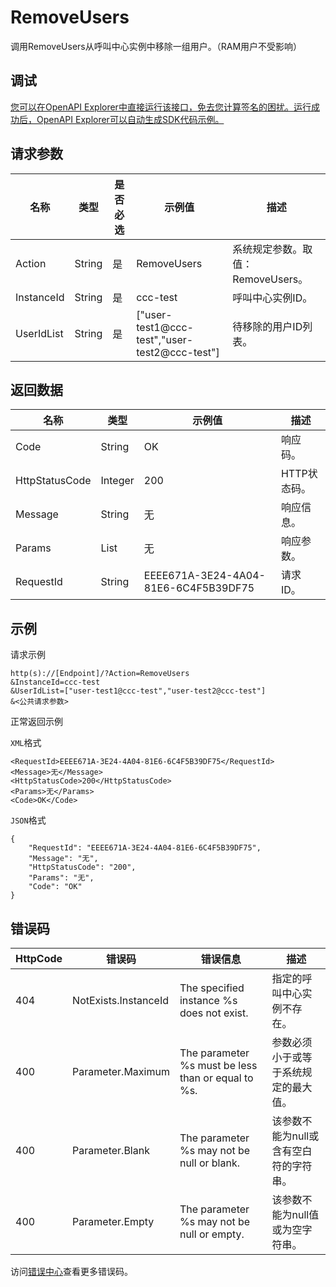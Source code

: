 # RemoveUsers

调用RemoveUsers从呼叫中心实例中移除一组用户。（RAM用户不受影响）

## 调试

[您可以在OpenAPI Explorer中直接运行该接口，免去您计算签名的困扰。运行成功后，OpenAPI Explorer可以自动生成SDK代码示例。](https://api.aliyun.com/#product=CCC&api=RemoveUsers&type=RPC&version=2020-07-01)

## 请求参数

|名称|类型|是否必选|示例值|描述|
|--|--|----|---|--|
|Action|String|是|RemoveUsers|系统规定参数。取值：RemoveUsers。 |
|InstanceId|String|是|ccc-test|呼叫中心实例ID。 |
|UserIdList|String|是|\["user-test1@ccc-test","user-test2@ccc-test"\]|待移除的用户ID列表。 |

## 返回数据

|名称|类型|示例值|描述|
|--|--|---|--|
|Code|String|OK|响应码。 |
|HttpStatusCode|Integer|200|HTTP状态码。 |
|Message|String|无|响应信息。 |
|Params|List|无|响应参数。 |
|RequestId|String|EEEE671A-3E24-4A04-81E6-6C4F5B39DF75|请求ID。 |

## 示例

请求示例

```
http(s)://[Endpoint]/?Action=RemoveUsers
&InstanceId=ccc-test
&UserIdList=["user-test1@ccc-test","user-test2@ccc-test"]
&<公共请求参数>
```

正常返回示例

`XML`格式

```
<RequestId>EEEE671A-3E24-4A04-81E6-6C4F5B39DF75</RequestId>
<Message>无</Message>
<HttpStatusCode>200</HttpStatusCode>
<Params>无</Params>
<Code>OK</Code>
```

`JSON`格式

```
{
	"RequestId": "EEEE671A-3E24-4A04-81E6-6C4F5B39DF75",
	"Message": "无",
	"HttpStatusCode": "200",
	"Params": "无",
	"Code": "OK"
}
```

## 错误码

|HttpCode|错误码|错误信息|描述|
|--------|---|----|--|
|404|NotExists.InstanceId|The specified instance %s does not exist.|指定的呼叫中心实例不存在。|
|400|Parameter.Maximum|The parameter %s must be less than or equal to %s.|参数必须小于或等于系统规定的最大值。|
|400|Parameter.Blank|The parameter %s may not be null or blank.|该参数不能为null或含有空白符的字符串。|
|400|Parameter.Empty|The parameter %s may not be null or empty.|该参数不能为null值或为空字符串。|

访问[错误中心](https://error-center.aliyun.com/status/product/CCC)查看更多错误码。

